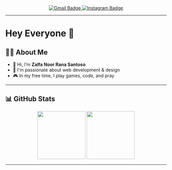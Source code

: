<div align="center">
  <a href="mailto:kmalrizki0102@gmail.com" target="_blank">
    <img src="https://img.shields.io/badge/Gmail-D14836?style=for-the-badge&logo=gmail&logoColor=white" alt="Gmail Badge"/>
  </a>
  <a href="https://www.instagram.com/akmal02r?igsh=aHN5M2d5azFpNzFo" target="_blank">
    <img src="https://img.shields.io/badge/Instagram-E4405F?style=for-the-badge&logo=instagram&logoColor=white" alt="Instagram Badge"/>
  </a>
</div>

---

# Hey Everyone 👋

## 👨‍💻 About Me

- 📌 Hi, I’m **Zalfa Noor Rana Santoso**  
- 🔧 I'm passionate about web development & design  
- 🎮 In my free time, I play games, code, and pray  

---

<!---
## 🛠️ Languages & Tools
<div align="center">
  <img src="https://cdn.jsdelivr.net/gh/devicons/devicon/icons/cplusplus/cplusplus-original.svg" height="30" />
  <img src="https://cdn.jsdelivr.net/gh/devicons/devicon/icons/css3/css3-original.svg" height="30" />
  <img src="https://cdn.jsdelivr.net/gh/devicons/devicon/icons/debian/debian-original.svg" height="30" />
  <img src="https://cdn.jsdelivr.net/gh/devicons/devicon/icons/figma/figma-original.svg" height="30" />
  <img src="https://cdn.jsdelivr.net/gh/devicons/devicon/icons/github/github-original.svg" height="30" />
  <img src="https://cdn.jsdelivr.net/gh/devicons/devicon/icons/html5/html5-original.svg" height="30" />
  <img src="https://cdn.jsdelivr.net/gh/devicons/devicon/icons/javascript/javascript-original.svg" height="30" />
  <img src="https://cdn.jsdelivr.net/gh/devicons/devicon/icons/java/java-original.svg" height="30" />
  <img src="https://cdn.jsdelivr.net/gh/devicons/devicon/icons/laravel/laravel-plain.svg" height="30" />
  <img src="https://cdn.jsdelivr.net/gh/devicons/devicon/icons/mysql/mysql-original.svg" height="30" />
  <img src="https://cdn.jsdelivr.net/gh/devicons/devicon/icons/nodejs/nodejs-original.svg" height="30" />
  <img src="https://cdn.jsdelivr.net/gh/devicons/devicon/icons/php/php-original.svg" height="30" />
  <img src="https://cdn.jsdelivr.net/gh/devicons/devicon/icons/phpstorm/phpstorm-original.svg" height="30" />
  <img src="https://cdn.jsdelivr.net/gh/devicons/devicon/icons/react/react-original.svg" height="30" />
  <img src="https://cdn.jsdelivr.net/gh/devicons/devicon/icons/ubuntu/ubuntu-plain.svg" height="30" />
  <img src="https://cdn.jsdelivr.net/gh/devicons/devicon/icons/vscode/vscode-original.svg" height="30" />
</div>

---
--->
## 📊 GitHub Stats

<div align="center">
  <img src="https://github-readme-stats.vercel.app/api?username=zalfarana&show_icons=true&theme=dracula&count_private=true&hide_border=true" height="150" />
  <img src="https://streak-stats.demolab.com?user=zalfarana&theme=dracula&hide_border=true&date_format=M%20j%5B%2C%20Y%5D" height="150" />
</div>

---

<!---
zalfarana/zalfarana is a ✨ special ✨ repository because its `README.md` (this file) appears on your GitHub profile.
--->
